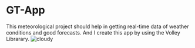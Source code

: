 # GT-App
This meteorological project should help in getting real-time data of weather conditions and good forecasts. And I create this app by using the Volley Librarary.
![cloudy](https://user-images.githubusercontent.com/92927553/172282828-c9b673c8-4c23-4f0f-8395-8273194eba68.png)
